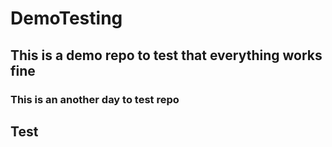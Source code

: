# DemoTesting
## This is a demo repo to test that everything works fine
### This is an another day to test repo

## Test
